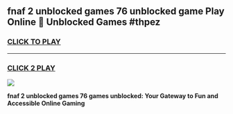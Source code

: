 
## fnaf 2 unblocked games 76 unblocked game Play Online 👋 Unblocked Games #thpez
<h3>
<a href="https://premium.freeplayer.one?title=fnaf_2_unblocked_games_76&ref=21F">CLICK TO PLAY</a></h3>
<hr>

<h3>
<a href="https://premium.freeplayer.one?title=fnaf_2_unblocked_games_76&ref=21F">CLICK 2 PLAY</a>
  
</h3>

<a href="https://premium.freeplayer.one?title=fnaf_2_unblocked_games_76&ref=21F/"><img src="https://clearcache.store/games.png"></a>


**fnaf 2 unblocked games 76 games unblocked: Your Gateway to Fun and Accessible Online Gaming**
